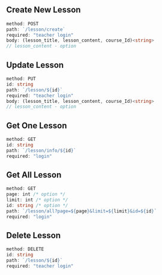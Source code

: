 ## **Create New Lesson**

```ts
method: POST
path: `/lesson/create`
required: "teacher login"
body: (lesson_title, lesson_content, course_Id)<string>
// lesson_content - option
```

## **Update Lesson**

```ts
method: PUT
id: string
path: `/lesson/${id}`
required: "teacher login"
body: (lesson_title, lesson_content, course_Id)<string>
// lesson_content - option
```

## **Get One Lesson**

```ts
method: GET
id: string
path: `/lesson/info/${id}`
required: "login"
```

## **Get All Lesson**

```ts
method: GET
page: int /* option */
limit: int /* option */
id: string /* option */
path: `/lesson/all?page=${page}&limit=${limit}&id=${id}`
required: "login"
```

## **Delete Lesson**

```ts
method: DELETE
id: string
path: `/lesson/${id}`
required: "teacher login"
```